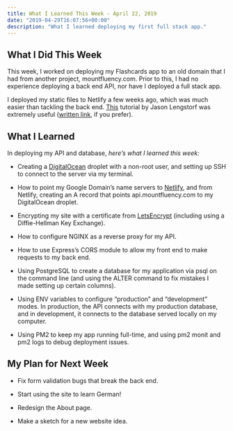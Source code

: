 ```yaml
---
title: What I Learned This Week - April 22, 2019
date: "2019-04-29T16:07:56+00:00"
description: "What I learned deploying my first full stack app."
---
```


## What I Did This Week

This week, I worked on deploying my Flashcards app to an old domain that I had from another project, mountfluency.com. Prior to this, I had no experience deploying a back end API, nor have I deployed a full stack app.

I deployed my static files to Netlify a few weeks ago, which was much easier than tackling the back end. [This](https://www.youtube.com/watch?v=kR06NoSzAXY) tutorial by Jason Lengstorf was extremely useful ([written link](https://lengstorf.com/code/deploy-nodejs-ssl-digitalocean/), if you prefer).

## What I Learned

In deploying my API and database, _here’s what I learned this week:_

- Creating a [DigitalOcean](digitalocean.com) droplet with a non-root user, and setting up SSH to connect to the server via my terminal.

- How to point my Google Domain’s name servers to [Netlify](netlify.com), and from Netlify, creating an A record that points api.mountfluency.com to my DigitalOcean droplet.

- Encrypting my site with a certificate from [LetsEncrypt](https://letsencrypt.org/) (including using a Diffie-Hellman Key Exchange).

- How to configure NGINX as a reverse proxy for my API.

- How to use Express’s CORS module to allow my front end to make requests to my back end.

- Using PostgreSQL to create a database for my application via psql on the command line (and using the ALTER command to fix mistakes I made setting up certain columns).

- Using ENV variables to configure “production” and “development” modes. In production, the API connects with my production database, and in development, it connects to the database served locally on my computer.

- Using PM2 to keep my app running full-time, and using pm2 monit and pm2 logs to debug deployment issues.

## My Plan for Next Week

- Fix form validation bugs that break the back end.

- Start using the site to learn German!

- Redesign the About page.

- Make a sketch for a new website idea.
